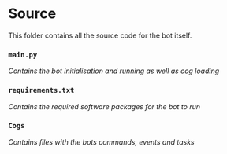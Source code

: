 # Source
This folder contains all the source code for the bot itself.

### `main.py`
*Contains the bot initialisation and running as well as cog loading*
### `requirements.txt`
*Contains the required software packages for the bot to run*
### `Cogs` 
*Contains files with the bots commands, events and tasks*  


